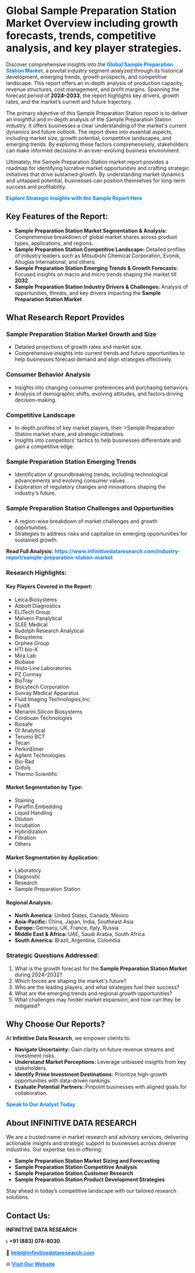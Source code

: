 <h1>Global Sample Preparation Station Market Overview including growth forecasts, trends, competitive analysis, and key player strategies.</h1>
<p>
Discover comprehensive insights into the 
<a href="https://www.infinitivedataresearch.com/industry-report/sample-preparation-station-market" rel="dofollow" style="color: #007BFF; text-decoration: none;"><strong>Global Sample Preparation Station Market</strong></a>, a pivotal industry segment analyzed through its historical development, emerging trends, growth prospects, and competitive landscape. This report offers an in-depth analysis of production capacity, revenue structures, cost management, and profit margins. Spanning the forecast period of <strong>2024–2033</strong>, the report highlights key drivers, growth rates, and the market’s current and future trajectory.
</p>
<p>
The primary objective of this Sample Preparation Station report is to deliver an insightful and in-depth analysis of the Sample Preparation Station industry. It offers businesses a clear understanding of the market's current dynamics and future outlook. The report dives into essential aspects, including market size, growth potential, competitive landscapes, and emerging trends. By exploring these factors comprehensively, stakeholders can make informed decisions in an ever-evolving business environment.
</p>
<p>
Ultimately, the Sample Preparation Station market report provides a roadmap for identifying lucrative market opportunities and crafting strategic initiatives that drive sustained growth. By understanding market dynamics and untapped potential, businesses can position themselves for long-term success and profitability.
</p>
<p>
<a href="https://www.infinitivedataresearch.com/request-sample/reportId=104174" style="color: #007BFF; text-decoration: none;"><strong>Explore Strategic Insights with the Sample Report Here</strong></a>
</p>

<h2>Key Features of the Report:</h2>
<ul>
<li><strong>Sample Preparation Station Market Segmentation & Analysis:</strong> Comprehensive breakdown of global market shares across product types, applications, and regions.</li>
<li><strong>Sample Preparation Station Competitive Landscape:</strong> Detailed profiles of industry leaders such as Mitsubishi Chemical Corporation, Evonik, Altuglas International, and others.</li>
<li><strong>Sample Preparation Station Emerging Trends & Growth Forecasts:</strong> Focused insights on macro and micro trends shaping the market till <strong>2032</strong>.</li>
<li><strong>Sample Preparation Station Industry Drivers & Challenges:</strong> Analysis of opportunities, threats, and key drivers impacting the <strong>Sample Preparation Station Market</strong>.</li>
</ul>

<h2>What Research Report Provides</h2>
<h3>Sample Preparation Station Market Growth and Size</h3>
<ul>
<li>Detailed projections of growth rates and market size.</li>
<li>Comprehensive insights into current trends and future opportunities to help businesses forecast demand and align strategies effectively.</li>
</ul>

<h3>Consumer Behavior Analysis</h3>
<ul>
<li>Insights into changing consumer preferences and purchasing behaviors.</li>
<li>Analysis of demographic shifts, evolving attitudes, and factors driving decision-making.</li>
</ul>

<h3>Competitive Landscape</h3>
<ul>
<li>In-depth profiles of key market players, their >Sample Preparation Station market share, and strategic initiatives.</li>
<li>Insights into competitors' tactics to help businesses differentiate and gain a competitive edge.</li>
</ul>

<h3>Sample Preparation Station Emerging Trends</h3>
<ul>
<li>Identification of groundbreaking trends, including technological advancements and evolving consumer values.</li>
<li>Exploration of regulatory changes and innovations shaping the industry's future.</li>
</ul>

<h3>Sample Preparation Station Challenges and Opportunities</h3>
<ul>
<li>A region-wise breakdown of market challenges and growth opportunities.</li>
<li>Strategies to address risks and capitalize on emerging opportunities for sustained growth.</li>
</ul>
<p><strong>Read Full Analysis:</strong> <a href="https://www.infinitivedataresearch.com/industry-report/sample-preparation-station-market" rel="dofollow" style="color: #007BFF; text-decoration: none;"><strong>https://www.infinitivedataresearch.com/industry-report/sample-preparation-station-market</strong></a></p>
<h3>Research Highlights:</h3>
<h4>Key Players Covered in the Report:</h4>
<ul><li>Leica Biosystems</li><li>Abbott Diagnostics</li><li>ELITech Group</li><li>Malvern Panalytical</li><li>SLEE Medical</li><li>Rudolph Research Analytical</li><li>Biosystems</li><li>Orphee Group</li><li>HTI bio-X</li><li>Mira Lab</li><li>Biobase</li><li>Histo-Line Laboratories</li><li>PZ Cormay</li><li>BioTray</li><li>Biocytech Corporation</li><li>Sunray Medical Apparatus</li><li>Fluid Imaging Technologies,Inc.</li><li>FluidX</li><li>Menarini Silicon Biosystems</li><li>Cordouan Technologies</li><li>Biosafe</li><li>OI Analytical</li><li>Terumo BCT</li><li>Tecan</li><li>PerkinElmer</li><li>Agilent Technologies</li><li>Bio-Rad</li><li>Grifols</li><li>Thermo Scientific</li></ul>
<h4>Market Segmentation by Type:</h4>
<ul><li>Staining</li><li>Paraffin Embedding</li><li>Liquid Handling</li><li>Dilution</li><li>Incubation</li><li>Hybridization</li><li>Filtration</li><li>Others</li></ul>
<h4>Market Segmentation by Application:</h4>
<ul><li>Laboratory</li><li>Diagnostic</li><li>Research</li><li>Sample Preparation Station</li></ul>

<h4>Regional Analysis:</h4>
<ul>
<li><strong>North America:</strong> United States, Canada, Mexico</li>
<li><strong>Asia-Pacific:</strong> China, Japan, India, Southeast Asia</li>
<li><strong>Europe:</strong> Germany, UK, France, Italy, Russia</li>
<li><strong>Middle East & Africa:</strong> UAE, Saudi Arabia, South Africa</li>
<li><strong>South America:</strong> Brazil, Argentina, Colombia</li>
</ul>

<h3>Strategic Questions Addressed:</h3>
<ol>
<li>What is the growth forecast for the <strong>Sample Preparation Station Market</strong> during 2024–2032?</li>
<li>Which forces are shaping the market's future?</li>
<li>Who are the leading players, and what strategies fuel their success?</li>
<li>What are the emerging trends and regional growth opportunities?</li>
<li>What challenges may hinder market expansion, and how can they be mitigated?</li>
</ol>

<h2>Why Choose Our Reports?</h2>
<p>At <strong>Infinitive Data Research</strong>, we empower clients to:</p>
<ul>
<li><strong>Navigate Uncertainty:</strong> Gain clarity on future revenue streams and investment risks.</li>
<li><strong>Understand Market Perceptions:</strong> Leverage unbiased insights from key stakeholders.</li>
<li><strong>Identify Prime Investment Destinations:</strong> Prioritize high-growth opportunities with data-driven rankings.</li>
<li><strong>Evaluate Potential Partners:</strong> Pinpoint businesses with aligned goals for collaboration.</li>
</ul>
<p><a href="https://www.infinitivedataresearch.com/industry-report/sample-preparation-station-market" rel="dofollow" style="color: #007BFF; text-decoration: none;"><strong>Speak to Our Analyst Today</strong></a></p>

<h2>About INFINITIVE DATA RESEARCH</h2>
<p>We are a trusted name in market research and advisory services, delivering actionable insights and strategic support to businesses across diverse industries. Our expertise lies in offering:</p>
<ul>
<li><strong>Sample Preparation Station Market Sizing and Forecasting</strong></li>
<li><strong>Sample Preparation Station Competitive Analysis</strong></li>
<li><strong>Sample Preparation Station Customer Research</strong></li>
<li><strong>Sample Preparation Station Product Development Strategies</strong></li>
</ul>
<p>Stay ahead in today’s competitive landscape with our tailored research solutions.</p>

<h2>Contact Us:</h2>
<p><strong>INFINITIVE DATA RESEARCH</strong></p>
<p>📞 <strong>+91 (883) 074-8030</strong></p>
<p>📧 <strong><a href="mailto:help@infinitivedataresearch.com" style="color: #007BFF;">help@infinitivedataresearch.com</a></strong></p>
<p>🌐 <strong><a href="https://www.infinitivedataresearch.com" rel="dofollow" style="color: #007BFF;">Visit Our Website</a></strong></p>